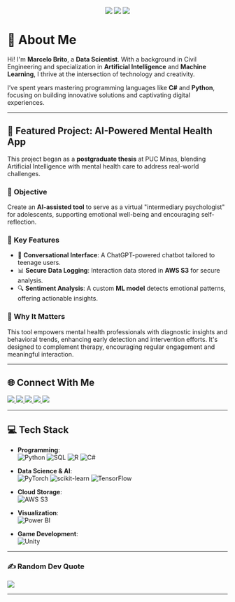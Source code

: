 <p align="center">
  <img src="https://img.shields.io/badge/Unity-grey"> 
  <img src="https://img.shields.io/badge/Game%20Development-blue"> 
  <img src="https://img.shields.io/badge/Artificial%20Intelligence-red"> 
</p>

# 🧔 About Me
Hi! I'm **Marcelo Brito**, a **Data Scientist**. With a background in Civil Engineering and specialization in **Artificial Intelligence** and **Machine Learning**, I thrive at the intersection of technology and creativity.

I’ve spent years mastering programming languages like **C#** and **Python**, focusing on building innovative solutions and captivating digital experiences.

---

## 🌟 Featured Project: AI-Powered Mental Health App  
This project began as a **postgraduate thesis** at PUC Minas, blending Artificial Intelligence with mental health care to address real-world challenges.

### 📌 **Objective**  
Create an **AI-assisted tool** to serve as a virtual "intermediary psychologist" for adolescents, supporting emotional well-being and encouraging self-reflection.

### 🚀 **Key Features**
- 💬 **Conversational Interface**: A ChatGPT-powered chatbot tailored to teenage users.  
- 📊 **Secure Data Logging**: Interaction data stored in **AWS S3** for secure analysis.  
- 🔍 **Sentiment Analysis**: A custom **ML model** detects emotional patterns, offering actionable insights.  

### 🌈 **Why It Matters**  
This tool empowers mental health professionals with diagnostic insights and behavioral trends, enhancing early detection and intervention efforts. It's designed to complement therapy, encouraging regular engagement and meaningful interaction.

---

## 🌐 Connect With Me
<p>
  <a href="https://twitter.com/celu_games" target="_blank">
    <img src="https://img.shields.io/badge/Twitter-1DA1F2?style=for-the-badge&logo=twitter&logoColor=white">
  </a>
  
  <a href="https://www.youtube.com/channel/UCvjn1p6Pny3f2StiLvwR2Cw" target="_blank">
    <img src="https://img.shields.io/badge/YouTube-FF0000?style=for-the-badge&logo=youtube&logoColor=white">
  </a>
  <a href="https://instagram.com/m_brito93" target="_blank">
    <img src="https://img.shields.io/badge/Instagram-E4405F?style=for-the-badge&logo=instagram&logoColor=white">
  </a>
  <a href="mailto:marcelobrito.py@gmail.com">
    <img src="https://img.shields.io/badge/Gmail-D14836?style=for-the-badge&logo=gmail&logoColor=white">
  </a>
  <a href="https://www.linkedin.com/in/marcelo-b-morais-9a0523280/" target="_blank">
    <img src="https://img.shields.io/badge/LinkedIn-0077B5?style=for-the-badge&logo=linkedin&logoColor=white">
  </a>
</p>

---

## 💻 Tech Stack

- **Programming**:  
  ![Python](https://img.shields.io/badge/python-3670A0?style=for-the-badge&logo=python&logoColor=ffdd54) 
  ![SQL](https://img.shields.io/badge/SQL-%2300f.svg?style=for-the-badge&logo=SQL&logoColor=white) 
  ![R](https://img.shields.io/badge/r-%23276DC3.svg?style=for-the-badge&logo=r&logoColor=white)
  ![C#](https://img.shields.io/badge/C%23-%23239120.svg?style=for-the-badge&logo=c-sharp&logoColor=white) 


- **Data Science & AI**:  
  ![PyTorch](https://img.shields.io/badge/PyTorch-%23EE4C2C.svg?style=for-the-badge&logo=PyTorch&logoColor=white) 
  ![scikit-learn](https://img.shields.io/badge/scikit--learn-%23F7931E.svg?style=for-the-badge&logo=scikit-learn&logoColor=white) 
  ![TensorFlow](https://img.shields.io/badge/TensorFlow-%23FF6F00.svg?style=for-the-badge&logo=TensorFlow&logoColor=white) 

- **Cloud Storage**:  
  ![AWS S3](https://img.shields.io/badge/AWS%20S3-%23FF9900.svg?style=for-the-badge&logo=amazon-aws&logoColor=white)

- **Visualization**:  
  ![Power BI](https://img.shields.io/badge/Power%20BI-%23FF9F00.svg?style=for-the-badge&logo=PowerBI&logoColor=white)

- **Game Development**:  
  ![Unity](https://img.shields.io/badge/Unity-%2320232a.svg?style=for-the-badge&logo=unity&logoColor=white) 

---

### ✍️ Random Dev Quote
![](https://quotes-github-readme.vercel.app/api?type=horizontal&theme=dark)

---
